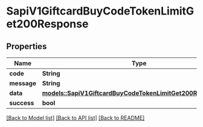 # SapiV1GiftcardBuyCodeTokenLimitGet200Response

## Properties

Name | Type | Description | Notes
------------ | ------------- | ------------- | -------------
**code** | **String** |  | 
**message** | **String** |  | 
**data** | [**models::SapiV1GiftcardBuyCodeTokenLimitGet200ResponseData**](_sapi_v1_giftcard_buyCode_token_limit_get_200_response_data.md) |  | 
**success** | **bool** |  | 

[[Back to Model list]](../README.md#documentation-for-models) [[Back to API list]](../README.md#documentation-for-api-endpoints) [[Back to README]](../README.md)


